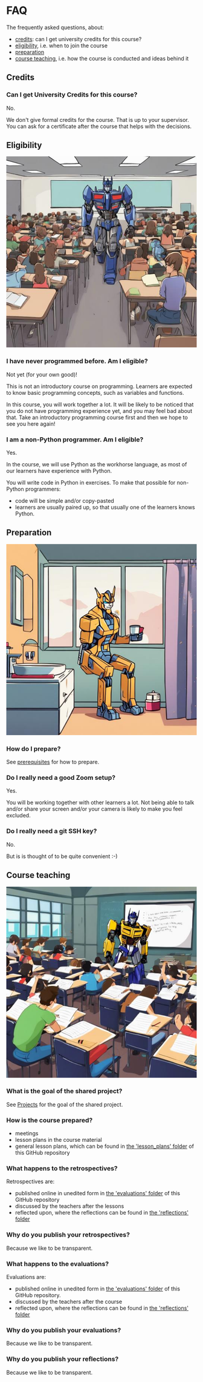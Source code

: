 # FAQ

The frequently asked questions, about:

- [credits](#credits): can I get university credits for this course?
- [eligibility](#eligibility), i.e. when to join the course
- [preparation](#preparation)
- [course teaching](#course-teaching), i.e. how the course is conducted and ideas behind it

## Credits

### Can I get University Credits for this course?

No.

We don't give formal credits for the course.
That is up to your supervisor.
You can ask for a certificate after the course that helps with the decisions.

## Eligibility

![](./img/eligibility.jpg)

### I have never programmed before. Am I eligible?

Not yet (for your own good)!

This is not an introductory course on programming.
Learners are expected to know basic programming
concepts, such as variables and functions.

In this course, you will work together a lot.
It will be likely to be noticed that you do not have programming experience yet,
and you may feel bad about that.
Take an introductory programming course first and then we hope to see you here again!

### I am a non-Python programmer. Am I eligible?

Yes.

In the course, we will use Python as the workhorse language,
as most of our learners have experience with Python.

You will write code in Python in exercises.
To make that possible for non-Python programmers:

- code will be simple and/or copy-pasted
- learners are usually paired up, so that usually one of the learners knows Python.

## Preparation

![](./img/preparation.jpg)

### How do I prepare?

See [prerequisites](../prereqs.md) for how to prepare.

### Do I really need a good Zoom setup?

Yes.

You will be working together with other learners a lot.
Not being able to talk and/or share your screen and/or
your camera is likely to make you feel excluded.

### Do I really need a git SSH key?

No.

But is is thought of to be quite convenient :-)

## Course teaching

![](./img/course_teaching.jpg)

### What is the goal of the shared project?

See [Projects](../project/README.md) for the goal of the shared project.

### How is the course prepared?

- meetings
- lesson plans in the course material
- general lesson plans, which can be found in [the 'lesson_plans' folder](https://github.com/UPPMAX/programming_formalisms/tree/main/lesson_plans) of this GitHub repository

### What happens to the retrospectives?

Retrospectives are:

- published online in unedited form in [the 'evaluations' folder](https://github.com/UPPMAX/programming_formalisms/tree/main/evaluations) of this GitHub repository
- discussed by the teachers after the lessons
- reflected upon, where the reflections can be found in [the 'reflections' folder](https://github.com/UPPMAX/programming_formalisms/tree/main/reflections)

### Why do you publish your retrospectives?

Because we like to be transparent.

### What happens to the evaluations?

Evaluations are:

- published online in unedited form in [the 'evaluations' folder](https://github.com/UPPMAX/programming_formalisms/tree/main/evaluations) of this GitHub repository.
- discussed by the teachers after the course
- reflected upon, where the reflections can be found in [the 'reflections' folder](https://github.com/UPPMAX/programming_formalisms/tree/main/reflections)

### Why do you publish your evaluations?

Because we like to be transparent.

### Why do you publish your reflections?

Because we like to be transparent.
